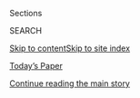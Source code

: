 <div id="app">

<div>

<div class="NYTAppHideMasthead css-1r6wvpq e1suatyy0">

<div class="section css-ui9rw0 e1suatyy2">

<div class="css-eph4ug er09x8g0">

<div class="css-6n7j50">

</div>

<span class="css-1dv1kvn">Sections</span>

<div class="css-10488qs">

<span class="css-1dv1kvn">SEARCH</span>

</div>

[Skip to content](#site-content)[Skip to site
index](#site-index)

</div>

<div class="css-10698na e1huz5gh0">

</div>

</div>

<div id="masthead-bar-one" class="section hasLinks css-15hmgas e1csuq9d3">

<div class="css-uqyvli e1csuq9d0">

</div>

<div class="css-1uqjmks e1csuq9d1">

</div>

<div class="css-9e9ivx">

[](https://myaccount.nytimes3xbfgragh.onion/auth/login?response_type=cookie&client_id=vi)

</div>

<div class="css-1bvtpon e1csuq9d2">

[Today’s Paper](https://www.nytimes3xbfgragh.onion/section/todayspaper)

</div>

</div>

</div>

</div>

<div data-aria-hidden="false">

<div id="site-content" data-role="main">

<div id="top-wrapper" class="css-15p45cc eaca97t0" type="top">

<div id="top-slug" class="css-19x0jxb eaca97t1" hidden="">

Advertisement

</div>

[Continue reading the main
story](#after-top)

<div class="ad top-wrapper" style="text-align:center;height:100%;display:block;min-height:90px">

<div id="top" class="place-ad" data-position="top" data-size-key="top">

</div>

</div>

<div id="after-top">

</div>

</div>

<div id="byline" class="section css-15h4p1b e9abtgs0">

<div class="css-1j21atc e1svk9qx1">

<div class="css-nfcc9b e1svk9qx3">

<div class="css-cnx41t">

![Portrait of Ben
Hubbard](https://static01.graylady3jvrrxbe.onion/images/2018/10/10/multimedia/author-ben-hubbard/author-ben-hubbard-thumbLarge.png)

</div>

<div class="css-vl9dhg e1svk9qx5">

<div class="css-1nrhkj6 e1svk9qx6">

# Ben Hubbard

</div>

## <span></span>

Ben Hubbard is the Beirut bureau chief for The Times. An Arabic speaker
with more than a decade in the Middle East, he has covered
[coups](https://www.nytimes3xbfgragh.onion/2016/07/23/world/middleeast/failed-turkish-coup-accelerated-a-purge-years-in-the-making.html),
civil wars,
[protests](http://www.nytimes3xbfgragh.onion/2013/08/10/world/middleeast/in-cairo-camps-protesters-dig-in-and-live-on.html),
[jihadist
groups](https://www.nytimes3xbfgragh.onion/2014/07/24/world/middleeast/islamic-state-controls-raqqa-syria.html),
[rotten fish as
cuisine](http://www.nytimes3xbfgragh.onion/2013/05/07/world/middleeast/a-taste-of-spring-that-reeks-of-tradition.html),
[religion](https://www.nytimes3xbfgragh.onion/2016/07/11/world/middleeast/saudi-arabia-islam-wahhabism-religious-police.html)
and [pop
culture](https://www.nytimes3xbfgragh.onion/2017/05/16/world/middleeast/isis-ramadan-tv-drama.html)
from more than a dozen countries, including Syria, Iraq, Lebanon, Saudi
Arabia, Turkey, Egypt and Yemen. His first book, [MBS: The Rise to Power
of Mohammed bin
Salman](https://www.penguinrandomhouse.com/books/601932/mbs-by-ben-hubbard/),
will be published in March.

<span class="css-dd5dyy">More**</span>

</div>

</div>

</div>

<div>

<div id="mid1-wrapper" class="css-1mn4oms eaca97t0" type="rank">

<div id="mid1-slug" class="css-1tag3rd eaca97t1">

Advertisement

</div>

[Continue reading the main
story](#after-mid1)

<div id="mid1" class="ad mid1-wrapper" style="text-align:center;height:100%;display:block">

</div>

<div id="after-mid1">

</div>

</div>

</div>

<div class="css-185go5a e1o5byef0">

<div class="css-15cbhtu">

  - [Latest](#stream-panel)
  - <span class="css-6n7j50">Search</span>
    <div class="control">
    <div class="label-container css-1dv1kvn">
    Search
    </div>
    <div class="css-wm4t3d">
    **<span id="clear-search-input" class="css-1dv1kvn">Clear this text
    input</span>
    </div>
    </div>
    <span class="css-1iovbfw"></span>

<div id="stream-panel" class="section css-8msx5b e1jz0cab1">

<div class="css-13mho3u">

1.  
    
    <div class="css-1cp3ece">
    
    <div class="css-1l4spti">
    
    [](/interactive/2020/09/09/world/middleeast/beirut-explosion.html)
    
    <div class="css-79elbk">
    
    ![](https://static01.graylady3jvrrxbe.onion/images/2020/09/10/multimedia/hp-beirut-promo-still/hp-beirut-promo-still-thumbWide.jpg?quality=75&auto=webp&disable=upscale)
    
    </div>
    
    ## How a Massive Bomb Came Together in Beirut’s Port
    
    Fifteen tons of fireworks. Jugs of kerosene and acid. Thousands of
    tons of ammonium nitrate. A system of corruption and bribes let the
    perfect bomb sit for years.
    
    <div class="css-1nqbnmb ea5icrr0">
    
    By <span class="css-1n7hynb">Ben Hubbard, Maria Abi-Habib, Mona
    El-Naggar, Allison McCann, Anjali Singhvi, James Glanz
    <span>and</span> Jeremy
    White</span>
    
    </div>
    
    </div>
    
    <div class="css-1lc2l26 e1xfvim33">
    
    </div>
    
    </div>

2.  
    
    <div class="css-1cp3ece">
    
    <div class="css-1l4spti">
    
    [](/2020/09/05/world/middleeast/beirut-search-survivor-lebanon.html)
    
    <div class="css-79elbk">
    
    ![](https://static01.graylady3jvrrxbe.onion/images/2020/09/06/lens/06lebanon-search/06lebanon-search-thumbWide.jpg?quality=75&auto=webp&disable=upscale)
    
    </div>
    
    ## Searchers Find No Sign of Survivor in Beirut Rubble
    
    The searchers said there were no new indications that anyone was
    alive in the rubble of a historic house that was destroyed by the
    blast, despite possible signs of life reported earlier.
    
    <div class="css-1nqbnmb ea5icrr0">
    
    By <span class="css-1n7hynb">Ben
    Hubbard</span>
    
    </div>
    
    </div>
    
    <div class="css-1lc2l26 e1xfvim33">
    
    </div>
    
    </div>

3.  
    
    <div class="css-1cp3ece">
    
    <div class="css-1l4spti">
    
    [](/es/2020/09/04/espanol/mundo/libano-rescate-topos.html)
    
    <div class="css-79elbk">
    
    ![](https://static01.graylady3jvrrxbe.onion/images/2020/09/04/world/04Lebanon1/merlin_176555331_cf08d4c7-d7f5-40e6-abe5-35c49cfba52d-thumbWide.jpg?quality=75&auto=webp&disable=upscale)
    
    </div>
    
    ### <span class="css-m70j1g">Medio Oriente</span>
    
    ## Un perro rescatista y la esperanza de un milagro cautivan a Beirut
    
    Un equipo chileno de búsqueda y Flash, su perro, descubrieron lo que
    parecía ser el latido de un corazón debajo de los escombros de la
    explosión del 4 de agosto en el puerto.
    
    <div class="css-1nqbnmb ea5icrr0">
    
    By <span class="css-1n7hynb">Ben Hubbard <span>and</span> Kareem
    Chehayeb</span>
    
    </div>
    
    <div class="css-185051n">
    
    [Read in
    English](https://www.nytimes3xbfgragh.onion/2020/09/04/world/middleeast/Beirut-survivor-search.html "Read in English")
    
    </div>
    
    </div>
    
    <div class="css-1lc2l26 e1xfvim33">
    
    </div>
    
    </div>

4.  
    
    <div class="css-1cp3ece">
    
    <div class="css-1l4spti">
    
    [](/2020/09/04/world/middleeast/Beirut-survivor-search.html)
    
    <div class="css-79elbk">
    
    ![](https://static01.graylady3jvrrxbe.onion/images/2020/09/04/world/04Lebanon1/merlin_176555331_cf08d4c7-d7f5-40e6-abe5-35c49cfba52d-thumbWide.jpg?quality=75&auto=webp&disable=upscale)
    
    </div>
    
    ## Rescue Dog and Hopes of a Miracle Captivate Ravaged Beirut
    
    A search squad from Chile and its dog Flash discovered what appeared
    to be a heartbeat underneath debris from the Aug. 4 port blast.
    
    <div class="css-1nqbnmb ea5icrr0">
    
    By <span class="css-1n7hynb">Ben Hubbard <span>and</span> Kareem
    Chehayeb</span>
    
    </div>
    
    <div class="css-185051n">
    
    [Leer en
    español](https://www.nytimes3xbfgragh.onion/es/2020/09/04/espanol/mundo/libano-rescate-topos.html "Read in Spanish")
    
    </div>
    
    </div>
    
    <div class="css-1lc2l26 e1xfvim33">
    
    </div>
    
    </div>

5.  
    
    <div class="css-1cp3ece">
    
    <div class="css-1l4spti">
    
    [](/2020/08/31/world/middleeast/lebanon-prime-minister-mustafa-adib.html)
    
    <div class="css-79elbk">
    
    ![](https://static01.graylady3jvrrxbe.onion/images/2020/08/31/world/31lebanon/31lebanon-thumbWide.jpg?quality=75&auto=webp&disable=upscale)
    
    </div>
    
    ## Lebanon Taps a New Prime Minister Amid Swirling Crises
    
    The country’s president has designated a diplomat, Mustafa Adib, to
    form a government that must address an economic meltdown and the
    aftermath of the Beirut explosion.
    
    <div class="css-1nqbnmb ea5icrr0">
    
    By <span class="css-1n7hynb">Ben
    Hubbard</span>
    
    </div>
    
    </div>
    
    <div class="css-1lc2l26 e1xfvim33">
    
    </div>
    
    </div>

6.  
    
    <div class="css-1cp3ece">
    
    <div class="css-1l4spti">
    
    [](/2020/08/18/world/middleeast/hariri-assassination-trial-hague.html)
    
    <div class="css-79elbk">
    
    ![](https://static01.graylady3jvrrxbe.onion/images/2020/08/18/world/18lebanon-tribunal/18lebanon-tribunal-thumbWide-v2.jpg?quality=75&auto=webp&disable=upscale)
    
    </div>
    
    ## 15 Years After an Assassination Rocked Lebanon, a Trial Ends on a Muted Note
    
    After a long and involved investigation, a U.N.-backed tribunal
    emerged with only a single conviction, of a minor Hezbollah figure,
    in the 2005 bombing that killed the former prime minister of
    Lebanon.
    
    <div class="css-1nqbnmb ea5icrr0">
    
    By <span class="css-1n7hynb">Marlise Simons <span>and</span> Ben
    Hubbard</span>
    
    </div>
    
    </div>
    
    <div class="css-1lc2l26 e1xfvim33">
    
    </div>
    
    </div>

7.  
    
    <div class="css-1cp3ece">
    
    <div class="css-1l4spti">
    
    [](/2020/08/10/world/middleeast/beirut-explosion-us-contractor.html)
    
    <div class="css-79elbk">
    
    ![](https://static01.graylady3jvrrxbe.onion/images/2020/08/10/world/10beirut-cable/merlin_175422462_7fdf6caa-68ab-4437-b9ef-7db89dc7a88b-thumbWide.jpg?quality=75&auto=webp&disable=upscale)
    
    </div>
    
    ## U.S. Contractor Knew of Explosive Material in Beirut Since at Least 2016
    
    An American contractor spotted and reported the potential danger at
    least four years ago, but U.S. officials denied they were aware of
    the findings until last week, after the blast.
    
    <div class="css-1nqbnmb ea5icrr0">
    
    By <span class="css-1n7hynb">Maria Abi-Habib <span>and</span> Ben
    Hubbard</span>
    
    </div>
    
    </div>
    
    <div class="css-1lc2l26 e1xfvim33">
    
    </div>
    
    </div>

8.  
    
    <div class="css-1cp3ece">
    
    <div class="css-1l4spti">
    
    [](/2020/08/10/world/middleeast/lebanon-government-resigns-beirut.html)
    
    <div class="css-79elbk">
    
    ![](https://static01.graylady3jvrrxbe.onion/images/2020/08/10/world/10lebanon-sub/10lebanon-sub-thumbWide.jpg?quality=75&auto=webp&disable=upscale)
    
    </div>
    
    ## Lebanon’s Government Resigns Amid Widespread Anger Over Blast
    
    The cabinet stepped down as fury over a giant explosion last week in
    Beirut spurred new protests.
    
    <div class="css-1nqbnmb ea5icrr0">
    
    By <span class="css-1n7hynb">Ben
    Hubbard</span>
    
    </div>
    
    </div>
    
    <div class="css-1lc2l26 e1xfvim33">
    
    </div>
    
    </div>

9.  
    
    <div class="css-1cp3ece">
    
    <div class="css-1l4spti">
    
    [](/2020/08/09/world/middleeast/beirut-explosion-victims-neighborhoods.html)
    
    <div class="css-79elbk">
    
    ![](https://static01.graylady3jvrrxbe.onion/images/2020/08/09/world/09beirut-neighborhoods3/merlin_175422453_4850b6ee-c17b-411d-ad10-fe46abbcd143-thumbWide.jpg?quality=75&auto=webp&disable=upscale)
    
    </div>
    
    ## Beirut Blast Hit 3 Disparate Neighborhoods. Now They’re United in Rage.
    
    The demands for a change in Lebanon’s leadership are growing louder.
    
    <div class="css-1nqbnmb ea5icrr0">
    
    By <span class="css-1n7hynb">Ben
    Hubbard</span>
    
    </div>
    
    </div>
    
    <div class="css-1lc2l26 e1xfvim33">
    
    </div>
    
    </div>

10. 
    
    <div class="css-1cp3ece">
    
    <div class="css-1l4spti">
    
    [](/2020/08/08/world/middleeast/Beirut-explosion-protests-lebanon.html)
    
    <div class="css-79elbk">
    
    ![](https://static01.graylady3jvrrxbe.onion/images/2020/08/10/world/08Lebanon01/merlin_175465020_2c9785c9-935a-4d38-bf06-2b83d2aee8de-thumbWide.jpg?quality=75&auto=webp&disable=upscale)
    
    </div>
    
    ## Clashes Erupt in Beirut at Blast Protest as Lebanon’s Anger Boils Over
    
    The demonstrations were fueled by fury over the corruption and
    negligence of the country’s ruling elite. Security forces fired tear
    gas to push back the protesters.
    
    <div class="css-1nqbnmb ea5icrr0">
    
    By <span class="css-1n7hynb">Ben Hubbard <span>and</span> Mona
    El-Naggar</span>
    
    </div>
    
    </div>
    
    <div class="css-1lc2l26 e1xfvim33">
    
    </div>
    
    </div>

<div class="css-13mho3u">

<div class="css-1t62hi8">

<div class="css-1stvaey">

Show
More

<div>

<div style="border:0;clip:rect(0 0 0 0);height:1px;margin:-1px;overflow:hidden;white-space:nowrap;padding:0;width:1px;position:absolute" data-role="log" data-aria-live="assertive">

</div>

<div style="border:0;clip:rect(0 0 0 0);height:1px;margin:-1px;overflow:hidden;white-space:nowrap;padding:0;width:1px;position:absolute" data-role="log" data-aria-live="assertive">

</div>

<div style="border:0;clip:rect(0 0 0 0);height:1px;margin:-1px;overflow:hidden;white-space:nowrap;padding:0;width:1px;position:absolute" data-role="log" data-aria-live="polite">

</div>

<div style="border:0;clip:rect(0 0 0 0);height:1px;margin:-1px;overflow:hidden;white-space:nowrap;padding:0;width:1px;position:absolute" data-role="log" data-aria-live="polite">

</div>

</div>

</div>

</div>

</div>

</div>

<div class="css-g6hk37 supplemental">

<div id="mid2-wrapper" class="css-10wkyv7 eaca97t0" type="lede">

<div id="mid2-slug" class="css-1tag3rd eaca97t1">

Advertisement

</div>

[Continue reading the main
story](#after-mid2)

<div id="mid2" class="ad mid2-wrapper" style="text-align:center;height:100%;display:block;min-height:250px">

</div>

<div id="after-mid2">

</div>

</div>

## Follow Elsewhere

<div class="module-body">

  - [**<span data-aria-hidden="true">NYTBen</span><span class="css-1dv1kvn">twitter
    page for
    NYTBen</span>](https://twitter.com/NYTBen)
  - [**<span data-aria-hidden="true">ben.hubbard.33</span><span class="css-1dv1kvn">facebook
    page for
    ben.hubbard.33</span>](https://www.facebookcorewwwi.onion/ben.hubbard.33)

</div>

## Feedback? Questions?

<div class="css-hftqp3">

Include your name, the article headline, and your message.

</div>

Email Author

</div>

</div>

</div>

</div>

</div>

</div>

## Site Index

<div>

</div>

## Site Information Navigation

  - [© <span>2020</span> <span>The New York Times
    Company</span>](https://help.nytimes3xbfgragh.onion/hc/en-us/articles/115014792127-Copyright-notice)

<!-- end list -->

  - [NYTCo](https://www.nytco.com/)
  - [Contact
    Us](https://help.nytimes3xbfgragh.onion/hc/en-us/articles/115015385887-Contact-Us)
  - [Work with us](https://www.nytco.com/careers/)
  - [Advertise](https://nytmediakit.com/)
  - [T Brand Studio](http://www.tbrandstudio.com/)
  - [Your Ad
    Choices](https://www.nytimes3xbfgragh.onion/privacy/cookie-policy#how-do-i-manage-trackers)
  - [Privacy](https://www.nytimes3xbfgragh.onion/privacy)
  - [Terms of
    Service](https://help.nytimes3xbfgragh.onion/hc/en-us/articles/115014893428-Terms-of-service)
  - [Terms of
    Sale](https://help.nytimes3xbfgragh.onion/hc/en-us/articles/115014893968-Terms-of-sale)
  - [Site
    Map](https://spiderbites.nytimes3xbfgragh.onion)
  - [Help](https://help.nytimes3xbfgragh.onion/hc/en-us)
  - [Subscriptions](https://www.nytimes3xbfgragh.onion/subscription?campaignId=37WXW)

</div>

</div>
